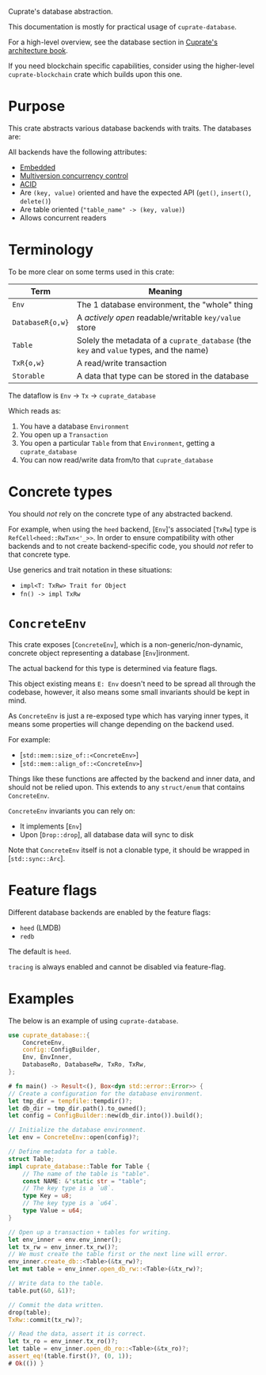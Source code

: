 Cuprate's database abstraction.

This documentation is mostly for practical usage of `cuprate-database`.

For a high-level overview, see the database section in
[Cuprate's architecture book](https://architecture.cuprate.org).

If you need blockchain specific capabilities, consider using the higher-level
`cuprate-blockchain` crate which builds upon this one.

# Purpose
This crate abstracts various database backends with traits. The databases are:

All backends have the following attributes:
- [Embedded](https://en.wikipedia.org/wiki/Embedded_database)
- [Multiversion concurrency control](https://en.wikipedia.org/wiki/Multiversion_concurrency_control)
- [ACID](https://en.wikipedia.org/wiki/ACID)
- Are `(key, value)` oriented and have the expected API (`get()`, `insert()`, `delete()`)
- Are table oriented (`"table_name" -> (key, value)`)
- Allows concurrent readers

# Terminology
To be more clear on some terms used in this crate:

| Term             | Meaning                              |
|------------------|--------------------------------------|
| `Env`            | The 1 database environment, the "whole" thing
| `DatabaseR{o,w}` | A _actively open_ readable/writable `key/value` store
| `Table`          | Solely the metadata of a `cuprate_database` (the `key` and `value` types, and the name)
| `TxR{o,w}`       | A read/write transaction
| `Storable`       | A data that type can be stored in the database

The dataflow is `Env` -> `Tx` -> `cuprate_database`

Which reads as:
1. You have a database `Environment`
1. You open up a `Transaction`
1. You open a particular `Table` from that `Environment`, getting a `cuprate_database`
1. You can now read/write data from/to that `cuprate_database`

# Concrete types
You should _not_ rely on the concrete type of any abstracted backend.

For example, when using the `heed` backend, [`Env`]'s associated [`TxRw`] type
is `RefCell<heed::RwTxn<'_>>`. In order to ensure compatibility with other backends
and to not create backend-specific code, you should _not_ refer to that concrete type.

Use generics and trait notation in these situations:
- `impl<T: TxRw> Trait for Object`
- `fn() -> impl TxRw`

# `ConcreteEnv`
This crate exposes [`ConcreteEnv`], which is a non-generic/non-dynamic,
concrete object representing a database [`Env`]ironment.

The actual backend for this type is determined via feature flags.

This object existing means `E: Env` doesn't need to be spread all through the codebase,
however, it also means some small invariants should be kept in mind.

As `ConcreteEnv` is just a re-exposed type which has varying inner types,
it means some properties will change depending on the backend used.

For example:
- [`std::mem::size_of::<ConcreteEnv>`]
- [`std::mem::align_of::<ConcreteEnv>`]

Things like these functions are affected by the backend and inner data,
and should not be relied upon. This extends to any `struct/enum` that contains `ConcreteEnv`.

`ConcreteEnv` invariants you can rely on:
- It implements [`Env`]
- Upon [`Drop::drop`], all database data will sync to disk

Note that `ConcreteEnv` itself is not a clonable type,
it should be wrapped in [`std::sync::Arc`].

<!-- SOMEDAY: replace `ConcreteEnv` with `fn Env::open() -> impl Env`/
and use `<E: Env>` everywhere it is stored instead. This would allow
generic-backed dynamic runtime selection of the database backend, i.e.
the user can select which database backend they use. -->

# Feature flags
Different database backends are enabled by the feature flags:
- `heed` (LMDB)
- `redb`

The default is `heed`.

`tracing` is always enabled and cannot be disabled via feature-flag.
<!-- FIXME: tracing should be behind a feature flag -->

# Examples
The below is an example of using `cuprate-database`.

```rust
use cuprate_database::{
    ConcreteEnv,
    config::ConfigBuilder,
    Env, EnvInner,
    DatabaseRo, DatabaseRw, TxRo, TxRw,
};

# fn main() -> Result<(), Box<dyn std::error::Error>> {
// Create a configuration for the database environment.
let tmp_dir = tempfile::tempdir()?;
let db_dir = tmp_dir.path().to_owned();
let config = ConfigBuilder::new(db_dir.into()).build();

// Initialize the database environment.
let env = ConcreteEnv::open(config)?;

// Define metadata for a table.
struct Table;
impl cuprate_database::Table for Table {
    // The name of the table is "table".
    const NAME: &'static str = "table";
    // The key type is a `u8`.
    type Key = u8;
    // The key type is a `u64`.
    type Value = u64;
}

// Open up a transaction + tables for writing.
let env_inner = env.env_inner();
let tx_rw = env_inner.tx_rw()?;
// We must create the table first or the next line will error.
env_inner.create_db::<Table>(&tx_rw)?;
let mut table = env_inner.open_db_rw::<Table>(&tx_rw)?;

// Write data to the table.
table.put(&0, &1)?;

// Commit the data written.
drop(table);
TxRw::commit(tx_rw)?;

// Read the data, assert it is correct.
let tx_ro = env_inner.tx_ro()?;
let table = env_inner.open_db_ro::<Table>(&tx_ro)?;
assert_eq!(table.first()?, (0, 1));
# Ok(()) }
```